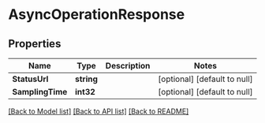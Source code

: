 # AsyncOperationResponse

## Properties
Name | Type | Description | Notes
------------ | ------------- | ------------- | -------------
**StatusUrl** | **string** |  | [optional] [default to null]
**SamplingTime** | **int32** |  | [optional] [default to null]

[[Back to Model list]](../README.md#documentation-for-models) [[Back to API list]](../README.md#documentation-for-api-endpoints) [[Back to README]](../README.md)

